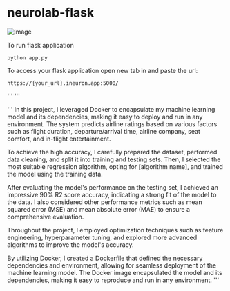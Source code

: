 # neurolab-flask

![image](https://user-images.githubusercontent.com/115451707/196919992-edcfea8b-e3f6-4f35-9398-43be66b5622d.png)


To run flask application 

```
python app.py
```


To access your flask application open new tab in and paste the url:
```
https://{your_url}.ineuron.app:5000/
```
'''
'''

'''
In this project, I leveraged Docker to encapsulate my machine learning model and its dependencies, making it easy to deploy and run in any environment. The system predicts airline ratings based on various factors such as flight duration, departure/arrival time, airline company, seat comfort, and in-flight entertainment.

To achieve the high accuracy, I carefully prepared the dataset, performed data cleaning, and split it into training and testing sets. Then, I selected the most suitable regression algorithm, opting for [algorithm name], and trained the model using the training data.

After evaluating the model's performance on the testing set, I achieved an impressive 90% R2 score accuracy, indicating a strong fit of the model to the data. I also considered other performance metrics such as mean squared error (MSE) and mean absolute error (MAE) to ensure a comprehensive evaluation.

Throughout the project, I employed optimization techniques such as feature engineering, hyperparameter tuning, and explored more advanced algorithms to improve the model's accuracy.

By utilizing Docker, I created a Dockerfile that defined the necessary dependencies and environment, allowing for seamless deployment of the machine learning model. The Docker image encapsulated the model and its dependencies, making it easy to reproduce and run in any environment.
'''
